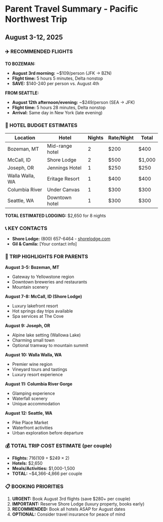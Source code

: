# Parent Travel Summary - Pacific Northwest Trip
## August 3-12, 2025

### ✈️ RECOMMENDED FLIGHTS

**TO BOZEMAN:**
- **August 3rd morning:** ~$109/person (JFK → BZN)
- **Flight time:** 5 hours 5 minutes, Delta nonstop
- **SAVE:** $140-240 per person vs. August 4th

**FROM SEATTLE:**
- **August 12th afternoon/evening:** ~$249/person (SEA → JFK)
- **Flight time:** 5 hours 28 minutes, Delta nonstop
- **Arrival:** Same day in New York (late evening)

### 🏨 HOTEL BUDGET ESTIMATES

| Location | Hotel | Nights | Rate/Night | Total |
|----------|-------|--------|------------|-------|
| Bozeman, MT | Mid-range hotel | 2 | $200 | $400 |
| McCall, ID | Shore Lodge | 2 | $500 | $1,000 |
| Joseph, OR | Jennings Hotel | 1 | $250 | $250 |
| Walla Walla, WA | Eritage Resort | 1 | $400 | $400 |
| Columbia River | Under Canvas | 1 | $300 | $300 |
| Seattle, WA | Downtown hotel | 1 | $300 | $300 |

**TOTAL ESTIMATED LODGING:** $2,650 for 8 nights

### 📞 KEY CONTACTS

- **Shore Lodge:** (800) 657-6464 - [shorelodge.com](https://shorelodge.com)
- **Gil & Camila:** [Your contact info]

### 🎯 TRIP HIGHLIGHTS FOR PARENTS

**August 3-5: Bozeman, MT**
- Gateway to Yellowstone region
- Downtown breweries and restaurants
- Mountain scenery

**August 7-8: McCall, ID (Shore Lodge)**
- Luxury lakefront resort
- Hot springs day trips available
- Spa services at The Cove

**August 9: Joseph, OR**
- Alpine lake setting (Wallowa Lake)
- Charming small town
- Optional tramway to mountain summit

**August 10: Walla Walla, WA**
- Premier wine region
- Vineyard tours and tastings
- Luxury resort experience

**August 11: Columbia River Gorge**
- Glamping experience
- Waterfall scenery
- Unique accommodation

**August 12: Seattle, WA**
- Pike Place Market
- Waterfront activities
- Urban exploration before departure

### 💰 TOTAL TRIP COST ESTIMATE (per couple)
- **Flights:** $716 ($109 + $249 × 2)
- **Hotels:** $2,650
- **Meals/Activities:** $1,000-1,500
- **TOTAL:** ~$4,366-4,866 per couple

### 📋 BOOKING PRIORITIES
1. **URGENT:** Book August 3rd flights (save $280+ per couple)
2. **IMPORTANT:** Reserve Shore Lodge (luxury property, books early)
3. **RECOMMENDED:** Book all hotels ASAP for August dates
4. **OPTIONAL:** Consider travel insurance for peace of mind 
